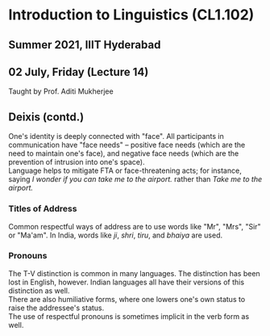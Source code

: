 # Introduction to Linguistics (CL1.102)
## Summer 2021, IIIT Hyderabad
## 02 July, Friday (Lecture 14)

Taught by Prof. Aditi Mukherjee

## Deixis (contd.)
One's identity is deeply connected with "face". All participants in communication have "face needs" – positive face needs (which are the need to maintain one's face), and negative face needs (which are the prevention of intrusion into one's space).  
Language helps to mitigate FTA or face-threatening acts; for instance, saying _I wonder if you can take me to the airport._ rather than _Take me to the airport._

### Titles of Address
Common respectful ways of address are to use words like "Mr", "Mrs", "Sir" or "Ma'am". In India, words like _ji_, _shri_, _tiru_, and _bhaiya_ are used.

### Pronouns
The T-V distinction is common in many languages. The distinction has been lost in English, however. Indian languages all have their versions of this distinction as well.  
There are also humiliative forms, where one lowers one's own status to raise the addressee's status.  
The use of respectful pronouns is sometimes implicit in the verb form as well.
